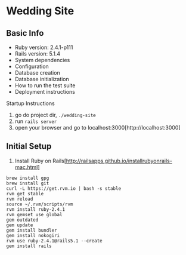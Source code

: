 Wedding Site
============

Basic Info
----------
* Ruby version: 2.4.1-p111
* Rails version: 5.1.4
* System dependencies
* Configuration
* Database creation
* Database initialization
* How to run the test suite
* Deployment instructions

Startup Instructions
1. go do project dir, `./wedding-site`
2. run `rails server`
3. open your browser and go to localhost:3000[http://localhost:3000]

Initial Setup
-------------
1. Install Ruby on Rails[http://railsapps.github.io/installrubyonrails-mac.html]
```
brew install gpg
brew install git
curl -L https://get.rvm.io | bash -s stable
rvm get stable
rvm reload
source ~/.rvm/scripts/rvm
rvm install ruby-2.4.1
rvm gemset use global
gem outdated
gem update
gem install bundler
gem install nokogiri
rvm use ruby-2.4.1@rails5.1 --create
gem install rails
```

